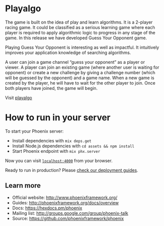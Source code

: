 # Playalgo
The game is built on the idea of play and learn algorithms. It is a 2-player racing game. It could
be classified as a serious learning game where each player is required to apply algorithmic logic
to progress in any stage of the game. In this release we have developed Guess Your Opponent
game.

Playing Guess Your Opponent is interesting as well as impactful. It intuitively improves your
application knowledge of searching algorithms.

A user can join a game channel “guess your opponent” as a player or viewer. A player can join
an existing game (where another user is waiting for opponent) or create a new challenge by
giving a challenge number (which will be guessed by the opponent) and a game name. When a
new game is created by the player, he will have to wait for the other player to join. Once both
players have joined, the game will begin.

Visit [playalgo](http://playalgo.purneshdixit.stream)

# How to run in your server

To start your Phoenix server:

  * Install dependencies with `mix deps.get`
  * Install Node.js dependencies with `cd assets && npm install`
  * Start Phoenix endpoint with `mix phx.server`

Now you can visit [`localhost:4000`](http://localhost:4000) from your browser.

Ready to run in production? Please [check our deployment guides](http://www.phoenixframework.org/docs/deployment).

## Learn more

  * Official website: http://www.phoenixframework.org/
  * Guides: http://phoenixframework.org/docs/overview
  * Docs: https://hexdocs.pm/phoenix
  * Mailing list: http://groups.google.com/group/phoenix-talk
  * Source: https://github.com/phoenixframework/phoenix
